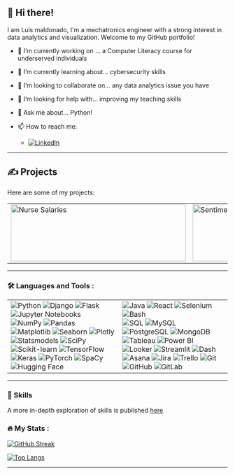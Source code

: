 <!--
**l-maldonado/l-maldonado** is a ✨ _special_ ✨ repository because its `README.md` (this file) appears on your GitHub profile.
- [Email](mailto:@outlook.com)
-->

<!-- Your title -->
## 👋 Hi there!  

I am Luis maldonado, I'm a mechatronics engineer with  a strong interest in data analytics and visualization. Welcome to my GitHub portfolio!

<!-- Talking about you -->
- 🔭 I’m currently working on ...
      a Computer Literacy course for underserved individuals
  
- 🌱 I’m currently learning about...
      cybersecurity skills
  
- 👯 I’m looking to collaborate on...
      any data analytics issue you have

- 🤔 I’m looking for help with...
      improving my teaching skills

- 💬 Ask me about...
     Python!

- 📫 How to reach me: 
    - [![LinkedIn](https://img.shields.io/badge/LinkedIn-%230077B5.svg?logo=linkerd&logoColor=white)](https://linkedin.com/in/lg-maldonado)

---

## ✍️ Projects
Here are some of my projects:

<table>
  <tbody>
    <tr>
      <td>
            <a href="https://github.com/l-maldonado/Nurse_Salaries_Project"><img src="https://www.datascienceportfol.io/static/profile_pics/pr0_F52F19A04C416053149A.jpg" alt="Nurse Salaries" width="400" height="130"></img></a>
      </td>
      <td>
            <a href="https://github.com/l-maldonado/Sentiment-Analysis-on-Twitter-Data"><img src="https://www.datascienceportfol.io/static/profile_pics/pr1_7624F6E6945F21854567.png" alt="Sentiment Analysis" width="400" height="130"></img></a>
      </td>
      <td>
            <a href="https://github.com/l-maldonado/Methodology-for-a-Suicide-Prevention-Study"><img src="https://www.datascienceportfol.io/static/profile_pics/pr2_50B6982A186BAB7C4216.png" alt="Suicide Prevention Study Methodology" width="400" height="130"></img></a>
      </td>
    </tr>
  </tbody>
</table>

<!-- Not published yet:
### Data Science and Data Analytics 
- [Recommender System demo](https://github.com/l-maldonado/team67-ptp): A dashboard for descriptive, predictive analysis and recommendation system model for a fintech company using Python, PowerBI and Dash


- State of human resources and informality in the Surveillance and Private Security Economic Sector, 2022


### Data Engineering & Software Development
- [Data pipeline 1](https://github.com/l-maldonado/Data_Pipeline_Test_SFBusiness): A simple data pipeline to gather data from an API using Mongo and Streamlit.

- Pre-feasibility study on data availability and maturity for Observatory of Surveillance and Private Security, 2021


### CAD, Robotics and other hardware design at my [Website](https://luisgmaldonado.wordpress.com): .
-->

--- 



### :hammer_and_wrench: Languages and Tools :

<table>
  <tbody>
    <tr>
      <td>
            <div>
<img src="https://img.shields.io/badge/Python-3776AB?style=flat-square&logo=python&logoColor=FFD43B" alt="Python"> 
<img src="https://img.shields.io/badge/Django-092E20?style=flat-square&logo=django&logoColor=white" alt="Django">
<img src="https://img.shields.io/badge/Flask-000000?style=flat-square&logo=flask&logoColor=white" alt="Flask">
<img src="https://img.shields.io/badge/Jupyter_Notebooks-F37626?style=flat-square&logo=jupyter&logoColor=white" alt="Jupyter Notebooks">
            </div>
            <div>
<img src="https://img.shields.io/badge/NumPy-013243?style=flat-square&logo=numpy&logoColor=white" alt="NumPy">
<img src="https://img.shields.io/badge/Pandas-150458?style=flat-square&logo=pandas&logoColor=white" alt="Pandas">
<img src="https://img.shields.io/badge/Matplotlib-11557C?style=flat-square&logo=matplotlib&logoColor=white" alt="Matplotlib">
<img src="https://img.shields.io/badge/Seaborn-0097A7?style=flat-square&logo=seaborn&logoColor=white" alt="Seaborn">
<img src="https://img.shields.io/badge/Plotly-3F4F75?style=flat-square&logo=plotly&logoColor=white" alt="Plotly">
            </div>
            <div>
<img src="https://img.shields.io/badge/Statsmodels-DB7093?style=flat-square&logo=statsmodels&logoColor=white" alt="Statsmodels">
<img src="https://img.shields.io/badge/SciPy-8CAAE6?style=flat-square&logo=scipy&logoColor=white" alt="SciPy">
<img src="https://img.shields.io/badge/Scikit_learn-F7931E?style=flat-square&logo=scikitlearn&logoColor=white" alt="Scikit-learn">
<img src="https://img.shields.io/badge/TensorFlow-FF6F00?style=flat-square&logo=tensorflow&logoColor=white" alt="TensorFlow">
            </div>
            <div>
<img src="https://img.shields.io/badge/Keras-D00000?style=flat-square&logo=keras&logoColor=white" alt="Keras">
<img src="https://img.shields.io/badge/PyTorch-EE4C2C?style=flat-square&logo=pytorch&logoColor=white" alt="PyTorch">
<img src="https://img.shields.io/badge/SpaCy-09A3D5?style=flat-square&logo=spacy&logoColor=white" alt="SpaCy">
<img src="https://img.shields.io/badge/Hugging_Face-FFD54F?style=flat-square&logo=huggingface&logoColor=white" alt="Hugging Face">
      </td>
      <td>
            <div>
<img src="https://img.shields.io/badge/Java-007396?style=flat-square&logo=java&logoColor=white" alt="Java">
<img src="https://img.shields.io/badge/React-61DAFB?style=flat-square&logo=react&logoColor=black" alt="React">
<img src="https://img.shields.io/badge/Selenium-43B02A?style=flat-square&logo=selenium&logoColor=white" alt="Selenium">
<img src="https://img.shields.io/badge/Bash-4EAA25?style=flat-square&logo=gnubash&logoColor=white" alt="Bash">
            </div>
            <div>
<img src="https://img.shields.io/badge/SQL-4479A1?style=flat-square&logo=mysql&logoColor=white" alt="SQL">
<img src="https://img.shields.io/badge/MySQL-4479A1?style=flat-square&logo=mysql&logoColor=white" alt="MySQL">
<img src="https://img.shields.io/badge/PostgreSQL-336791?style=flat-square&logo=postgresql&logoColor=white" alt="PostgreSQL">
<img src="https://img.shields.io/badge/MongoDB-47A248?style=flat-square&logo=mongodb&logoColor=white" alt="MongoDB">
            </div>
             <div>
<img src="https://img.shields.io/badge/Tableau-E97627?style=flat-square&logo=tableau&logoColor=white" alt="Tableau">
<img src="https://img.shields.io/badge/Power_BI-F2C811?style=flat-square&logo=powerbi&logoColor=white" alt="Power BI">
<img src="https://img.shields.io/badge/Looker-4285F4?style=flat-square&logo=looker&logoColor=white" alt="Looker">
<img src="https://img.shields.io/badge/Streamlit-FF4B4B?style=flat-square&logo=streamlit&logoColor=white" alt="Streamlit">
<img src="https://img.shields.io/badge/Dash-0388A6?style=flat-square&logo=dash&logoColor=white" alt="Dash">
            </div>
            <div>
<img src="https://img.shields.io/badge/Asana-F06A6A?style=flat-square&logo=asana&logoColor=white" alt="Asana">
<img src="https://img.shields.io/badge/Jira-0052CC?style=flat-square&logo=jira&logoColor=white" alt="Jira">
<img src="https://img.shields.io/badge/Trello-0079BF?style=flat-square&logo=trello&logoColor=white" alt="Trello">
<img src="https://img.shields.io/badge/Git-F05032?style=flat-square&logo=git&logoColor=white" alt="Git">
<img src="https://img.shields.io/badge/GitHub-181717?style=flat-square&logo=github&logoColor=white" alt="GitHub">
<img src="https://img.shields.io/badge/GitLab-FC6D26?style=flat-square&logo=gitlab&logoColor=white" alt="GitLab">
            </div>
      </td>
    </tr>
  </tbody>
</table>

--- 


###  💫 Skills

A more in-depth exploration of skills is published [here](https://l-maldonado.github.io/Skills.html)

<!-- Your badges
You can use the website to generate badges: https://shields.io/
[![Portfolio](https://img.shields.io/badge/-Portfolio-red?style=flat&logo=appveyor&logoColor=white)](https://zachayers.io)
-->


<!-- Dropdown Menu
<details>
<summary><strong>Programming & Development Tools</strong></summary>

| Skill                 |
|-----------------------|
| Python                |

</details>
-->

<!--
| **Domain of Knowledge**       | **Competencies**                       | **Tools**                                    | **Techniques**                                                        |
|-------------------------------|----------------------------------------|----------------------------------------------|-----------------------------------------------------------------------|
| **Programming & Development** | Coding, OOP                            | Python, Java, C++                            | Debugging, Code Optimization                                          |
|                               | Testing                                | JUnit, PyTest, Selenium, Katalon             | Test Automation, Unit & integration Testing, Test Driven Dev.         |
|                               | Collaboration & Version Control        | Git, GitHub, GitLab                          | Branching, PRs, CI/CD, Code Reviews                                   |
|                               | Web Development                        | React, Django, Flask                         | SPA, RESTful API                                                      |
|                               | Scripting                              | SQL, Bash                                    | Data Entry & Automation                                               |
| **Data Analytics & Visualization** | Data Quality & Preparation        | OpenRefine                                   | Data Validation & Cleaning                                            |
|                               | Data Manipulation                      | Jupyter Notebooks, NumPy, Pandas             | Data Wrangling, Aggregation, Filtering, Merging & Parsing             |
|                               | Descriptive Analytics                  | Matplotlib, Seaborn, Plot.ly                 | Exploratory Data Analysis (EDA)                                       |
|                               | Data Presentation                      | Tableau, Power BI, Looker, Streamlit, Dash   | Dashboard & Report design, Storytelling                               |
|                               | Data Augmentation                      |                                              | Feature Engineering & Selection, Encoding                             |
|                               | Spatial-temporal Analysis              | ArcGIS, QGIS                                 | Geospatial Analysis, Trend Analysis                                   |
| **Data Science**              | Statistical Analysis                   | Statsmodels                                  | Linear & Logistic Regression Analysis                                 | 
|                               | Statistical inference                  | SciPy                                        | Hypothesis testing, T-tests, ANOVA, Chi-squared Test                  |
|                               | Predictive Modeling & evaluation       | Scikit-learn                                 | Seasonal Decomposition, Confusion Matrix, Precision, Recall, ROC Curve |
| **Machine Learning**          | Deep Learning                          | TensorFlow, Keras, PyTorch                   | Neural networks, Model Training, Cross-validation, Hyperparameter Tuning |  
|                               | Supervised Learning                    |                                              | Classification, KNN, SVM, Naive Bayes, Random Forest, Decision Trees  |
|                               | Unsupervised Learning                  |                                              | Clustering, K-Means, DBSCAN                                           |
|                               | Natural Language Processing (NLP)      | NLTK, SpaCy, Hugging Face                    | Tokenization, Lemmatization, Named Entity Recognition, TF-IDF, Sentiment Analysis |
| **Data Engineering**          | Data Mining                            | Weka, KNIME                                  | Association rule mining, Anomaly Detection, Dimensionality Reduction  |
|                               | NoSQL and Relational Databases         | MongoDB, PostgreSQL, MySQL                   | Data Modeling, Normalization, Transformation & Integration            |
| **Business Intelligence**     | Process Improvement                    | Lean Six Sigma, Bizagi                       | Process Mapping, Business Process Model & Notation (BPMN)             |
| **Project Management**        | Planning and Scheduling                | MS Project, Asana, Monday.com                | WBS, Gantt Charts, CPM, PERT                                          |
|                               | Predictive & Adaptive Methodologies    | Jira, Trello, Kanban                         | Agile & Scrum practices (sprint planning, daily standups, retrospectives) |
|                               | Stakeholder & Change Control           | MS Teams, Slack                              | Stakeholder Analysis, Change Management                               |
|                               | Knowledge Management                   | Confluence, SharePoint                       | Technical Documentation, Knowledge Sharing, Knowledge Base Creation   |
-->

<!-- I know and I have used this, but I am not quite good yet:
|                               | Predictive Modeling & evaluation       | Scikit-learn                                 | Time Series Forecasting, ARIMA, Exponential Smoothing, Seasonal Decomposition |
|                               | Model Deployment                       | Heroku, Docker                               | Model Serving, A/B testing, API Development, Containerization         |

|                               | Data Pipeline Design and Orchestration | Apache Airflow                               | Batch and stream processing, monitoring and alerting                  |
|                               | Data Mart and Warehouse                | Google BigQuery, Snowflake, AWS Redshift, Databricks | Parallell proceessing, ETL & ELT (Extract, Transform, Load)   |
|                               | NoSQL and Relational Databases         | Cassandra, MongoDB, PostgreSQL, MySQL        | Data migration, Data partitioning                                     |
|                               | Data Modeling &  Management            | dbt (Data Build Tool)                        | Data Normalization, Transformation & Integration                      |
|                               | Cloud Computing                        | AWS (EC2, S3, RDS), Google Cloud (GCP), Azure| Cloud Infrastructure Management, Cloud Storage, Cloud Security        |
|                               | Big Data                               | Apache Hadoop, Apache Spark                  | Distributed Computing, MapReduce, Stream processing                   |

|                               | Business Strategy                      |                                              | SWOT Analysis, Trend Analysis, Gap Analysis, KPI Dashboards, Performance Metrics |
|                               | Financial & Contract Analysis          |                                              | Cost modeling, Financial Modeling, Risk Assessment, Monte Carlo       |

-->

<!--
<table border="1">
  <thead>
    <tr>
      <th>Domain of Knowledge</th>
      <th>Competencies</th>
      <th>Tools</th>
      <th>Techniques</th>
    </tr>
  </thead>
  <tbody>
    <tr>
      <td rowspan="5"><strong>Programming & Development</strong></td>
      <td>Coding, OOP</td>
      <td>
            <img src="https://img.shields.io/badge/Python-3776AB?style=flat-square&logo=python&logoColor=FFD43B" alt="Python">
            <img src="https://img.shields.io/badge/Java-007396?style=flat-square&logo=java&logoColor=white" alt="Java">
            <img src="https://img.shields.io/badge/C++-00599C?style=flat-square&logo=c%2B%2B&logoColor=white" alt="C++">
      </td>
      <td>Debugging, Code Optimization</td>
    </tr>
    <tr>
      <td>Testing</td>
      <td>
            <img src="https://img.shields.io/badge/JUnit-25A162?style=flat-square&logo=junit5&logoColor=white" alt="JUnit">
            <img src="https://img.shields.io/badge/PyTest-0A9EDC?style=flat-square&logo=pytest&logoColor=white" alt="PyTest">
            <img src="https://img.shields.io/badge/Selenium-43B02A?style=flat-square&logo=selenium&logoColor=white" alt="Selenium">
            <img src="https://img.shields.io/badge/Katalon-32B6C3?style=flat-square&logo=katalonstudio&logoColor=white" alt="Katalon">
      </td>
      <td>Test Automation, Unit & Integration Testing, Test Driven Development</td>
    </tr>
    <tr>
      <td>Collaboration & Version Control</td>
      <td>
            <img src="https://img.shields.io/badge/Git-F05032?style=flat-square&logo=git&logoColor=white" alt="Git">
            <img src="https://img.shields.io/badge/GitHub-181717?style=flat-square&logo=github&logoColor=white" alt="GitHub">
            <img src="https://img.shields.io/badge/GitLab-FC6D26?style=flat-square&logo=gitlab&logoColor=white" alt="GitLab">
      </td>
      <td>Branching, PRs, CI/CD, Code Reviews</td>
    </tr>
    <tr>
      <td>Web Development</td>
      <td>
            <img src="https://img.shields.io/badge/React-61DAFB?style=flat-square&logo=react&logoColor=black" alt="React">
            <img src="https://img.shields.io/badge/Django-092E20?style=flat-square&logo=django&logoColor=white" alt="Django">
            <img src="https://img.shields.io/badge/Flask-000000?style=flat-square&logo=flask&logoColor=white" alt="Flask">
      </td>
      <td>SPA, RESTful API</td>
    </tr>
    <tr>
      <td>Scripting</td>
      <td>
            <img src="https://img.shields.io/badge/SQL-4479A1?style=flat-square&logo=mysql&logoColor=white" alt="SQL">
            <img src="https://img.shields.io/badge/Bash-4EAA25?style=flat-square&logo=gnubash&logoColor=white" alt="Bash">
      </td>
      <td>Data Entry & Automation</td>
    </tr>
    <tr>
      <td rowspan="6"><strong>Data Analytics & Visualization</strong></td>
      <td>Data Quality & Preparation</td>
      <td>
            <img src="https://img.shields.io/badge/OpenRefine-3D4C99?style=flat-square&logo=openrefine&logoColor=white" alt="OpenRefine">
      </td>
      <td>Data Validation & Cleaning</td>
    </tr>
    <tr>
      <td>Data Manipulation</td>
      <td>
            <img src="https://img.shields.io/badge/Jupyter_Notebooks-F37626?style=flat-square&logo=jupyter&logoColor=white" alt="Jupyter Notebooks">
            <img src="https://img.shields.io/badge/NumPy-013243?style=flat-square&logo=numpy&logoColor=white" alt="NumPy">
            <img src="https://img.shields.io/badge/Pandas-150458?style=flat-square&logo=pandas&logoColor=white" alt="Pandas">
      </td>
      <td>Data Wrangling, Aggregation, Filtering, Merging & Parsing</td>
    </tr>
    <tr>
      <td>Descriptive Analytics</td>
      <td>
            <img src="https://img.shields.io/badge/Matplotlib-11557C?style=flat-square&logo=matplotlib&logoColor=white" alt="Matplotlib">
            <img src="https://img.shields.io/badge/Seaborn-0097A7?style=flat-square&logo=seaborn&logoColor=white" alt="Seaborn">
            <img src="https://img.shields.io/badge/Plotly-3F4F75?style=flat-square&logo=plotly&logoColor=white" alt="Plotly">
      </td>
      <td>Exploratory Data Analysis (EDA)</td>
    </tr>
    <tr>
      <td>Data Presentation</td>
      <td>
            <img src="https://img.shields.io/badge/Tableau-E97627?style=flat-square&logo=tableau&logoColor=white" alt="Tableau">
            <img src="https://img.shields.io/badge/Power_BI-F2C811?style=flat-square&logo=powerbi&logoColor=white" alt="Power BI">
            <img src="https://img.shields.io/badge/Looker-4285F4?style=flat-square&logo=looker&logoColor=white" alt="Looker">
            <img src="https://img.shields.io/badge/Streamlit-FF4B4B?style=flat-square&logo=streamlit&logoColor=white" alt="Streamlit">
            <img src="https://img.shields.io/badge/Dash-0388A6?style=flat-square&logo=dash&logoColor=white" alt="Dash">
      </td>
      <td>Dashboard & Report Design, Storytelling</td>
    </tr>
    <tr>
      <td>Data Augmentation</td>
      <td></td>
      <td>Feature Engineering & Selection, Encoding</td>
    </tr>
    <tr>
      <td>Spatial-temporal Analysis</td>
      <td>
            <img src="https://img.shields.io/badge/ArcGIS-007835?style=flat-square&logo=arcgis&logoColor=white" alt="ArcGIS">
            <img src="https://img.shields.io/badge/QGIS-589632?style=flat-square&logo=qgis&logoColor=white" alt="QGIS">
      </td>
      <td>Geospatial Analysis, Trend Analysis</td>
    </tr>
    <tr>
      <td rowspan="3"><strong>Data Science</strong></td>
      <td>Statistical Analysis</td>
      <td>
            <img src="https://img.shields.io/badge/Statsmodels-DB7093?style=flat-square&logo=statsmodels&logoColor=white" alt="Statsmodels">
      </td>
      <td>Linear & Logistic Regression Analysis</td>
    </tr>
    <tr>
      <td>Statistical Inference</td>
      <td>
            <img src="https://img.shields.io/badge/SciPy-8CAAE6?style=flat-square&logo=scipy&logoColor=white" alt="SciPy">
      </td>
      <td>Hypothesis Testing, T-tests, ANOVA, Chi-squared Test</td>
    </tr>
    <tr>
      <td>Predictive Modeling & Evaluation</td>
      <td>
            <img src="https://img.shields.io/badge/Scikit_learn-F7931E?style=flat-square&logo=scikitlearn&logoColor=white" alt="Scikit-learn">
      </td>
      <td>Seasonal Decomposition, Confusion Matrix, Precision, Recall, ROC Curve</td>
    </tr>
    <tr>
      <td rowspan="4"><strong>Machine Learning</strong></td>
      <td>Deep Learning</td>
      <td>
            <img src="https://img.shields.io/badge/TensorFlow-FF6F00?style=flat-square&logo=tensorflow&logoColor=white" alt="TensorFlow">
            <img src="https://img.shields.io/badge/Keras-D00000?style=flat-square&logo=keras&logoColor=white" alt="Keras">
            <img src="https://img.shields.io/badge/PyTorch-EE4C2C?style=flat-square&logo=pytorch&logoColor=white" alt="PyTorch">
      </td>
      <td>Neural Networks, Model Training, Cross-validation, Hyperparameter Tuning</td>
    </tr>
    <tr>
      <td>Supervised Learning</td>
      <td></td>
      <td>Classification, KNN, SVM, Naive Bayes, Random Forest, Decision Trees</td>
    </tr>
    <tr>
      <td>Unsupervised Learning</td>
      <td></td>
      <td>Clustering, K-Means, DBSCAN</td>
    </tr>
    <tr>
      <td>Natural Language Processing (NLP)</td>
      <td>
            <img src="https://img.shields.io/badge/NLTK-4EAA25?style=flat-square&logo=nltk&logoColor=white" alt="NLTK">
            <img src="https://img.shields.io/badge/SpaCy-09A3D5?style=flat-square&logo=spacy&logoColor=white" alt="SpaCy">
            <img src="https://img.shields.io/badge/Hugging_Face-FFD54F?style=flat-square&logo=huggingface&logoColor=white" alt="Hugging Face">
      </td>
      <td>Tokenization, Lemmatization, Named Entity Recognition, TF-IDF, Sentiment Analysis</td>
    </tr>
    <tr>
      <td rowspan="2"><strong>Data Engineering</strong></td>
      <td>Data Mining</td>
      <td>
            <img src="https://img.shields.io/badge/Weka-6A5ACD?style=flat-square&logo=weka&logoColor=white" alt="Weka">
            <img src="https://img.shields.io/badge/KNIME-F7B500?style=flat-square&logo=knime&logoColor=white" alt="KNIME">
      </td>
      <td>Association Rule Mining, Anomaly Detection, Dimensionality Reduction</td>
    </tr>
    <tr>
      <td>NoSQL and Relational Databases</td>
      <td>
            <img src="https://img.shields.io/badge/MongoDB-47A248?style=flat-square&logo=mongodb&logoColor=white" alt="MongoDB">
            <img src="https://img.shields.io/badge/PostgreSQL-336791?style=flat-square&logo=postgresql&logoColor=white" alt="PostgreSQL">
            <img src="https://img.shields.io/badge/MySQL-4479A1?style=flat-square&logo=mysql&logoColor=white" alt="MySQL">
      </td>
      <td>Data Modeling, Normalization, Transformation & Integration</td>
    </tr>
    <tr>
      <td><strong>Business Intelligence</strong></td>
      <td>Process Improvement</td>
      <td>
            <img src="https://img.shields.io/badge/Lean_Six_Sigma-008B45?style=flat-square&logo=leansixsigma&logoColor=white" alt="Lean Six Sigma">
            <img src="https://img.shields.io/badge/Bizagi-FF8000?style=flat-square&logo=bizagi&logoColor=white" alt="Bizagi">
      </td>
      <td>Process Mapping, Business Process Model & Notation (BPMN)</td>
    </tr>
    <tr>
      <td rowspan="4"><strong>Project Management</strong></td>
      <td>Planning and Scheduling</td>
      <td>
            <img src="https://img.shields.io/badge/MS_Project-217346?style=flat-square&logo=microsoftproject&logoColor=white" alt="MS Project">
            <img src="https://img.shields.io/badge/Asana-F06A6A?style=flat-square&logo=asana&logoColor=white" alt="Asana">
            <img src="https://img.shields.io/badge/Monday.com-FFCB02?style=flat-square&logo=monday&logoColor=white" alt="Monday.com">
      </td>
      <td>WBS, Gantt Charts, CPM, PERT</td>
    </tr>
    <tr>
      <td>Predictive & Adaptive Methodologies</td>
      <td>
            <img src="https://img.shields.io/badge/Jira-0052CC?style=flat-square&logo=jira&logoColor=white" alt="Jira">
            <img src="https://img.shields.io/badge/Trello-0079BF?style=flat-square&logo=trello&logoColor=white" alt="Trello">
            <img src="https://img.shields.io/badge/Kanban-FF6600?style=flat-square&logo=kanban&logoColor=white" alt="Kanban">
      </td>
      <td>Agile & Scrum Practices (Sprint Planning, Daily Standups, Retrospectives)</td>
    </tr>
    <tr>
      <td>Stakeholder & Change Control</td>
      <td>
            <img src="https://img.shields.io/badge/MS_Teams-6264A7?style=flat-square&logo=microsoftteams&logoColor=white" alt="MS Teams">
            <img src="https://img.shields.io/badge/Slack-4A154B?style=flat-square&logo=slack&logoColor=white" alt="Slack">
      </td>
      <td>Stakeholder Analysis, Change Management</td>
    </tr>
    <tr>
      <td>Knowledge Management</td>
      <td>
            <img src="https://img.shields.io/badge/Confluence-172B4D?style=flat-square&logo=confluence&logoColor=white" alt="Confluence">
            <img src="https://img.shields.io/badge/MS_SharePoint-0078D4?style=flat-square&logo=sharepoint&logoColor=white" alt="SharePoint">
      </td>
      <td>Technical Documentation, Knowledge Sharing, Knowledge Base Creation</td>
    </tr>
  </tbody>
</table>
-->


### :fire: My Stats :

[![GitHub Streak](http://github-readme-streak-stats.herokuapp.com?user=l-maldonado&theme=nightfox)](https://git.io/streak-stats)

[![Top Langs](https://github-readme-stats.vercel.app/api/top-langs/?username=l-maldonado&layout=compact&theme=nightowl)](https://github.com/anuraghazra/github-readme-stats)
<!--
[![GitHub Stats](https://github-readme-stats.vercel.app/api?username=l-maldonado&layout=compact&theme=nightowl)](https://github.com/anuraghazra/github-readme-stats)
-->

---
